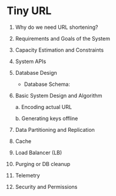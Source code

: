 # Tiny URL

1. Why do we need URL shortening?

2. Requirements and Goals of the System

3. Capacity Estimation and Constraints

4. System APIs

5. Database Design

    - Database Schema:

6. Basic System Design and Algorithm

    a. Encoding actual URL

    b. Generating keys offline

7. Data Partitioning and Replication

8. Cache

9. Load Balancer (LB)

10. Purging or DB cleanup

11. Telemetry

12. Security and Permissions


